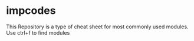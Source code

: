 # impcodes

This Repository is a type of cheat sheet for most commonly used modules.
Use ctrl+f to find modules
